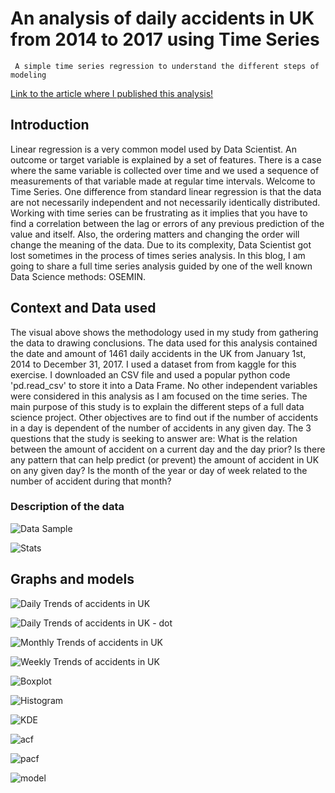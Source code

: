 # An analysis of daily accidents in UK from 2014 to 2017 using Time Series
     A simple time series regression to understand the different steps of modeling
   [Link to the article where I published this analysis!](https://towardsdatascience.com/a-basic-guide-into-time-series-analysis-2ad1979c7438?source=friends_link&sk=ffd8e19d5a1cf1a6bc778f83ca1633f7)
     

 ## Introduction

Linear regression is a very common model used by Data Scientist. An outcome or target variable is explained by a set of features. There is a case where the same variable is collected over time and we used a sequence of measurements of that variable made at regular time intervals. Welcome to Time Series. One difference from standard linear regression is that the data are not necessarily independent and not necessarily identically distributed. Working with time series can be frustrating as it implies that you have to find a correlation between the lag or errors of any previous prediction of the value and itself. Also, the ordering matters and changing the order will change the meaning of the data. Due to its complexity, Data Scientist got lost sometimes in the process of times series analysis. In this blog, I am going to share a full time series analysis guided by one of the well known Data Science methods: OSEMIN.


## Context and Data used

The visual above shows the methodology used in my study from gathering the data to drawing conclusions.
The data used for this analysis contained the date and amount of 1461 daily accidents in the UK from January 1st, 2014 to December 31, 2017. I used a dataset from from kaggle for this exercise. I downloaded an CSV file and used a popular python code 'pd.read_csv' to store it into a Data Frame. No other independent variables were considered in this analysis as I am focused on the time series.
The main purpose of this study is to explain the different steps of a full data science project. Other objectives are to find out if the number of accidents in a day is dependent of the number of accidents in any given day.
The 3 questions that the study is seeking to answer are:
What is the relation between the amount of accident on a current day and the day prior?
Is there any pattern that can help predict (or prevent) the amount of accident in UK on any given day?
Is the month of the year or day of week related to the number of accident during that month?

### Description of the data

![Data Sample](https://github.com/FabriceMesidor/TimeSeries_accident_UK/blob/master/Graphs/sample%20data.png)

![Stats](https://github.com/FabriceMesidor/TimeSeries_accident_UK/blob/master/Graphs/Stats.png)

## Graphs and models

![Daily Trends of accidents in UK](https://github.com/FabriceMesidor/TimeSeries_accident_UK/blob/master/Graphs/daily%20trends.png)

![Daily Trends of accidents in UK - dot](https://github.com/FabriceMesidor/TimeSeries_accident_UK/blob/master/Graphs/trends%20dot.png)

![Monthly Trends of accidents in UK](https://github.com/FabriceMesidor/TimeSeries_accident_UK/blob/master/Graphs/monthly%20trends.png)

![Weekly Trends of accidents in UK](https://github.com/FabriceMesidor/TimeSeries_accident_UK/blob/master/Graphs/weekly%20trends.png)

![Boxplot](https://github.com/FabriceMesidor/TimeSeries_accident_UK/blob/master/Graphs/boxplot.png)

![Histogram](https://github.com/FabriceMesidor/TimeSeries_accident_UK/blob/master/Graphs/histogram.png)

![KDE](https://github.com/FabriceMesidor/TimeSeries_accident_UK/blob/master/Graphs/kde%20normal.png)

![acf](https://github.com/FabriceMesidor/TimeSeries_accident_UK/blob/master/Graphs/acf.png)

![pacf](https://github.com/FabriceMesidor/TimeSeries_accident_UK/blob/master/Graphs/pacf.png)

![model](https://github.com/FabriceMesidor/TimeSeries_accident_UK/blob/master/Graphs/arma.png)


